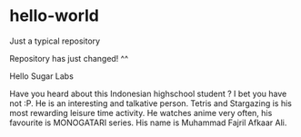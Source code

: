 # hello-world
Just a typical repository

Repository has just changed! ^^

Hello Sugar Labs

Have you heard about this Indonesian highschool student ? I bet you have not :P. He is an interesting and talkative person. Tetris and Stargazing is his most rewarding leisure time activity. He watches anime very often, his favourite is MONOGATARI series. His name is Muhammad Fajril Afkaar Ali.
